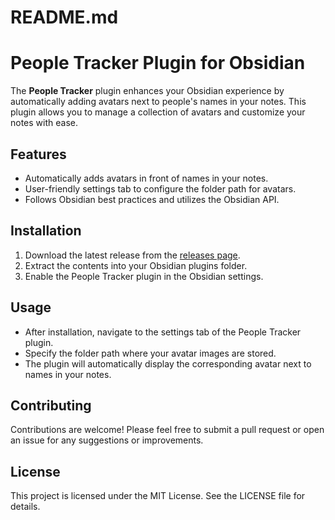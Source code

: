 # README.md

# People Tracker Plugin for Obsidian

The **People Tracker** plugin enhances your Obsidian experience by automatically adding avatars next to people's names in your notes. This plugin allows you to manage a collection of avatars and customize your notes with ease.

## Features

- Automatically adds avatars in front of names in your notes.
- User-friendly settings tab to configure the folder path for avatars.
- Follows Obsidian best practices and utilizes the Obsidian API.

## Installation

1. Download the latest release from the [releases page](#).
2. Extract the contents into your Obsidian plugins folder.
3. Enable the People Tracker plugin in the Obsidian settings.

## Usage

- After installation, navigate to the settings tab of the People Tracker plugin.
- Specify the folder path where your avatar images are stored.
- The plugin will automatically display the corresponding avatar next to names in your notes.

## Contributing

Contributions are welcome! Please feel free to submit a pull request or open an issue for any suggestions or improvements.

## License

This project is licensed under the MIT License. See the LICENSE file for details.